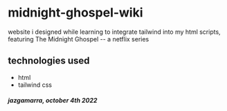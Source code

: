 # midnight-ghospel-wiki
website i designed while learning to integrate tailwind into my html scripts, featuring The Midnight Ghospel -- a netflix series

## technologies used
- html 
- tailwind css 

##### *jazgamarra, october 4th 2022*
